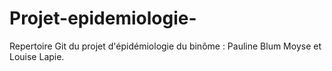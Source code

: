 # Projet-epidemiologie-
Repertoire Git du projet d'épidémiologie du binôme : Pauline Blum Moyse et Louise Lapie. 
